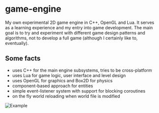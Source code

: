 game-engine
===========

My own experimental 2D game engine in C++, OpenGL and Lua. It serves as a learning experience and my entry into game development. The main goal is to try and experiment with different game design patterns and algorithms, not to develop a full game (although I certainly like to, eventually).

## Some facts

* uses C++ for the main engine subsystems, tries to be cross-platform
* uses Lua for game logic, user interface and level design
* uses OpenGL for graphics and Box2D for physics
* component-based approach for entities
* simple event-listener system with support for blocking coroutines
* on the fly world reloading when world file is modified

![Example](https://raw.github.com/xconstruct/game-engine/master/dev-screens/small.png)
